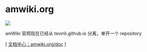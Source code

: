 # amwiki.org

![](http://img.amwiki.org//global/logo.320-120.png)

amWiki 官网现在已经从 tevinli.github.io 分离，单开一个 repository

[ [文档中心：amwiki.org/doc](http://amwiki.org/doc/) ]
